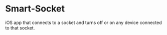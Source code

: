 # Smart-Socket
iOS app that connects to a socket and turns off or on any device connected to that socket.
